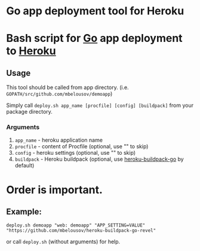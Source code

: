 # Go app deployment tool for Heroku
Bash script for [Go](http://golang.org/) app deployment to [Heroku](http://heroku.com/)
===================================
## Usage
This tool should be called from app directory.
(i.e. `GOPATH/src/github.com/mbelousov/demoapp`)

Simply call 
`deploy.sh app_name [procfile] [config] [buildpack]` from your package directory.
### Arguments
  1. `app_name`  - heroku application name
  2. `procfile`  - content of Procfile (optional, use "" to skip)
  3. `config`    - heroku settings (optional, use "" to skip)
  4. `buildpack` - Heroku buildpack (optional, use [heroku-buildpack-go](https://github.com/kr/heroku-buildpack-go) by default)

Order is important.
===================================
## Example:
`deploy.sh demoapp "web: demoapp" "APP_SETTING=VALUE" "https://github.com/mbelousov/heroku-buildpack-go-revel"`

or call `deploy.sh` (without arguments) for help.
